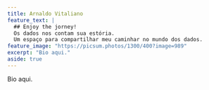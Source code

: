 ```yaml
---
title: Arnaldo Vitaliano
feature_text: |
  ## Enjoy the jorney!
  Os dados nos contam sua estória. 
  Um espaço para compartilhar meu caminhar no mundo dos dados.
feature_image: "https://picsum.photos/1300/400?image=989"
excerpt: "Bio aqui."
aside: true
---
```


Bio aqui.
